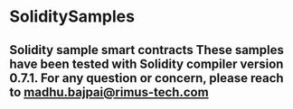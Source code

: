 # SoliditySamples
Solidity sample smart contracts
These samples have been tested with Solidity compiler version 0.7.1. 
For any question or concern, please reach to madhu.bajpai@rimus-tech.com
-----
